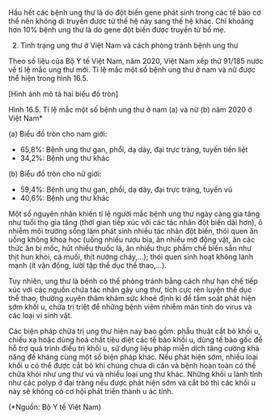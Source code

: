 Hầu hết các bệnh ung thư là do đột biến gene phát sinh trong các tế bào cơ thể nên không di truyền được từ thế hệ này sang thế hệ khác. Chỉ khoảng hơn 10% bệnh ung thư là do gene đột biến được truyền từ bố mẹ.

2. Tình trạng ung thư ở Việt Nam và cách phòng tránh bệnh ung thư

Theo số liệu của Bộ Y tế Việt Nam, năm 2020, Việt Nam xếp thứ 91/185 nước về tỉ lệ mắc ung thư mới. Tỉ lệ mắc một số bệnh ung thư ở nam và nữ được thể hiện trong hình 16.5.

[Hình ảnh mô tả hai biểu đồ tròn]

Hình 16.5. Tỉ lệ mắc một số bệnh ung thư ở nam (a) và nữ (b) năm 2020 ở Việt Nam*

(a) Biểu đồ tròn cho nam giới:
- 65,8%: Bệnh ung thư gan, phổi, dạ dày, đại trực tràng, tuyến tiền liệt
- 34,2%: Bệnh ung thư khác

(b) Biểu đồ tròn cho nữ giới:
- 59,4%: Bệnh ung thư gan, phổi, dạ dày, đại trực tràng, tuyến vú
- 40,6%: Bệnh ung thư khác

Một số nguyên nhân khiến tỉ lệ người mắc bệnh ung thư ngày càng gia tăng như tuổi thọ gia tăng (thời gian tiếp xúc với các tác nhân đột biến dài hơn), ô nhiễm môi trường sống làm phát sinh nhiều tác nhân đột biến, thói quen ăn uống không khoa học (uống nhiều rượu bia, ăn nhiều mỡ động vật, ăn các thức ăn bị mốc, hút nhiều thuốc lá, ăn nhiều thực phẩm chế biến sẵn như thịt hun khói, cá muối, thịt nướng cháy,...); thói quen sinh hoạt không lành mạnh (ít vận động, lười tập thể dục thể thao,...).

Tuy nhiên, ung thư là bệnh có thể phòng tránh bằng cách như hạn chế tiếp xúc với các nguồn chứa tác nhân gây ung thư, tích cực rèn luyện thể dục thể thao, thường xuyên thăm khám sức khoẻ định kì để tầm soát phát hiện sớm khối u, chữa trị triệt để những bệnh viêm nhiễm mãn tính do virus và các loại vi sinh vật.

Các biện pháp chữa trị ung thư hiện nay bao gồm: phẫu thuật cắt bỏ khối u, chiếu xạ hoặc dùng hoá chất tiêu diệt các tế bào khối u, dùng tế bào gốc để hỗ trợ quá trình điều trị khối u, sử dụng liệu pháp miễn dịch tăng cường khả năng đề kháng cùng một số biện pháp khác. Nếu phát hiện sớm, nhiều loại khối u có thể được cắt bỏ khi chúng chưa di căn và bệnh hoàn toàn có thể chữa khỏi như ung thư vú và nhiều loại ung thư khác. Những khối u lành tính như các polyp ở đại tràng nếu được phát hiện sớm và cắt bỏ thì các khối u này sẽ không có cơ hội phát triển thành u ác tính.

(*Nguồn: Bộ Y tế Việt Nam)